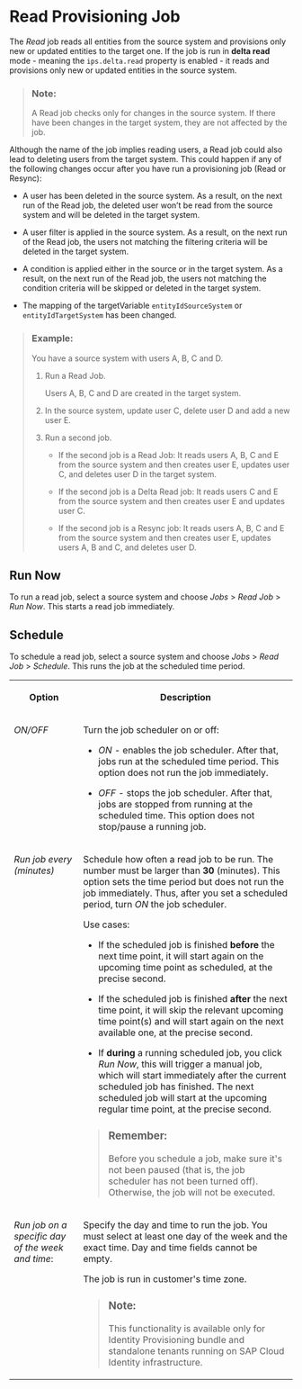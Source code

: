 <!-- loio6256021bb76747999c636160f864c1e4 -->

# Read Provisioning Job

The *Read* job reads all entities from the source system and provisions only new or updated entities to the target one. If the job is run in **delta read** mode - meaning the `ips.delta.read` property is enabled - it reads and provisions only new or updated entities in the source system.

> ### Note:  
> A Read job checks only for changes in the source system. If there have been changes in the target system, they are not affected by the job.

Although the name of the job implies reading users, a Read job could also lead to deleting users from the target system. This could happen if any of the following changes occur after you have run a provisioning job \(Read or Resync\):

-   A user has been deleted in the source system. As a result, on the next run of the Read job, the deleted user won’t be read from the source system and will be deleted in the target system.

-   A user filter is applied in the source system. As a result, on the next run of the Read job, the users not matching the filtering criteria will be deleted in the target system.

-   A condition is applied either in the source or in the target system. As a result, on the next run of the Read job, the users not matching the condition criteria will be skipped or deleted in the target system.

-   The mapping of the targetVariable `entityIdSourceSystem` or `entityIdTargetSystem` has been changed.


> ### Example:  
> You have a source system with users A, B, C and D.
> 
> 1.  Run a Read Job.
> 
>     Users A, B, C and D are created in the target system.
> 
> 2.  In the source system, update user C, delete user D and add a new user E.
> 
> 3.  Run a second job.
> 
>     -   If the second job is a Read Job: It reads users A, B, C and E from the source system and then creates user E, updates user C, and deletes user D in the target system.
> 
>     -   If the second job is a Delta Read job: It reads users C and E from the source system and then creates user E and updates user C.
> 
>     -   If the second job is a Resync job: It reads users A, B, C and E from the source system and then creates user E, updates users A, B and C, and deletes user D.



<a name="loio6256021bb76747999c636160f864c1e4__section_iq2_jld_lvb"/>

## Run Now

To run a read job, select a source system and choose *Jobs* \> *Read Job* \> *Run Now*. This starts a read job immediately.



<a name="loio6256021bb76747999c636160f864c1e4__section_ypn_kld_lvb"/>

## Schedule

To schedule a read job, select a source system and choose *Jobs* \> *Read Job* \> *Schedule*. This runs the job at the scheduled time period.


<table>
<tr>
<th valign="top">

Option

</th>
<th valign="top">

Description

</th>
</tr>
<tr>
<td valign="top">

*ON/OFF* 

</td>
<td valign="top">

Turn the job scheduler on or off:

-   *ON* - enables the job scheduler. After that, jobs run at the scheduled time period. This option does not run the job immediately.

-   *OFF* - stops the job scheduler. After that, jobs are stopped from running at the scheduled time. This option does not stop/pause a running job.




</td>
</tr>
<tr>
<td valign="top">

*Run job every \(minutes\)* 

</td>
<td valign="top">

Schedule how often a read job to be run. The number must be larger than **30** \(minutes\). This option sets the time period but does not run the job immediately. Thus, after you set a scheduled period, turn *ON* the job scheduler.

Use cases:

-   If the scheduled job is finished **before** the next time point, it will start again on the upcoming time point as scheduled, at the precise second.

-   If the scheduled job is finished **after** the next time point, it will skip the relevant upcoming time point\(s\) and will start again on the next available one, at the precise second.

-   If **during** a running scheduled job, you click *Run Now*, this will trigger a manual job, which will start immediately after the current scheduled job has finished. The next scheduled job will start at the upcoming regular time point, at the precise second.


> ### Remember:  
> Before you schedule a job, make sure it's not been paused \(that is, the job scheduler has not been turned off\). Otherwise, the job will not be executed.



</td>
</tr>
<tr>
<td valign="top">

*Run job on a specific day of the week and time*:

</td>
<td valign="top">

Specify the day and time to run the job. You must select at least one day of the week and the exact time. Day and time fields cannot be empty.

The job is run in customer's time zone.

> ### Note:  
> This functionality is available only for Identity Provisioning bundle and standalone tenants running on SAP Cloud Identity infrastructure.



</td>
</tr>
</table>

